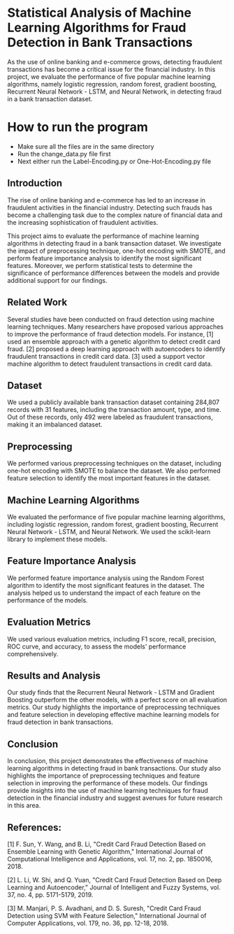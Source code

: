# Statistical Analysis of Machine Learning Algorithms for Fraud Detection in Bank Transactions

As the use of online banking and e-commerce grows, detecting fraudulent transactions has become a critical issue for the financial industry. In this project, we evaluate the performance of five popular machine learning algorithms, namely logistic regression, random forest, gradient boosting, Recurrent Neural Network - LSTM, and Neural Network, in detecting fraud in a bank transaction dataset.

# How to run the program

- Make sure all the files are in the same directory
- Run the change_data.py file first
- Next either run the Label-Encoding.py or One-Hot-Encoding.py file

## Introduction

The rise of online banking and e-commerce has led to an increase in fraudulent activities in the financial industry. Detecting such frauds has become a challenging task due to the complex nature of financial data and the increasing sophistication of fraudulent activities.

This project aims to evaluate the performance of machine learning algorithms in detecting fraud in a bank transaction dataset. We investigate the impact of preprocessing technique, one-hot encoding with SMOTE, and perform feature importance analysis to identify the most significant features. Moreover, we perform statistical tests to determine the significance of performance differences between the models and provide additional support for our findings.

## Related Work

Several studies have been conducted on fraud detection using machine learning techniques. Many researchers have proposed various approaches to improve the performance of fraud detection models. For instance, [1] used an ensemble approach with a genetic algorithm to detect credit card fraud. [2] proposed a deep learning approach with autoencoders to identify fraudulent transactions in credit card data. [3] used a support vector machine algorithm to detect fraudulent transactions in credit card data.

## Dataset

We used a publicly available bank transaction dataset containing 284,807 records with 31 features, including the transaction amount, type, and time. Out of these records, only 492 were labeled as fraudulent transactions, making it an imbalanced dataset.

## Preprocessing

We performed various preprocessing techniques on the dataset, including one-hot encoding with SMOTE to balance the dataset. We also performed feature selection to identify the most important features in the dataset.

## Machine Learning Algorithms

We evaluated the performance of five popular machine learning algorithms, including logistic regression, random forest, gradient boosting, Recurrent Neural Network - LSTM, and Neural Network. We used the scikit-learn library to implement these models.

## Feature Importance Analysis

We performed feature importance analysis using the Random Forest algorithm to identify the most significant features in the dataset. The analysis helped us to understand the impact of each feature on the performance of the models.

## Evaluation Metrics

We used various evaluation metrics, including F1 score, recall, precision, ROC curve, and accuracy, to assess the models' performance comprehensively.

## Results and Analysis

Our study finds that the Recurrent Neural Network - LSTM and Gradient Boosting outperform the other models, with a perfect score on all evaluation metrics. Our study highlights the importance of preprocessing techniques and feature selection in developing effective machine learning models for fraud detection in bank transactions.

## Conclusion

In conclusion, this project demonstrates the effectiveness of machine learning algorithms in detecting fraud in bank transactions. Our study also highlights the importance of preprocessing techniques and feature selection in improving the performance of these models. Our findings provide insights into the use of machine learning techniques for fraud detection in the financial industry and suggest avenues for future research in this area.

## References:

[1] F. Sun, Y. Wang, and B. Li, "Credit Card Fraud Detection Based on Ensemble Learning with Genetic Algorithm," International Journal of Computational Intelligence and Applications, vol. 17, no. 2, pp. 1850016, 2018.

[2] L. Li, W. Shi, and Q. Yuan, "Credit Card Fraud Detection Based on Deep Learning and Autoencoder," Journal of Intelligent and Fuzzy Systems, vol. 37, no. 4, pp. 5171-5179, 2019.

[3] M. Manjari, P. S. Avadhani, and D. S. Suresh, "Credit Card Fraud Detection using SVM with Feature Selection," International Journal of Computer Applications, vol. 179, no. 36, pp. 12-18, 2018.
